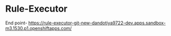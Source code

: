 # Rule-Executor

End point-  https://rule-executor-git-new-dandotiya9722-dev.apps.sandbox-m3.1530.p1.openshiftapps.com/
